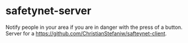 # safetynet-server
Notify people in your area if you are in danger with the press of a button.  
Server for a https://github.com/ChristianStefaniw/safteynet-client. 
